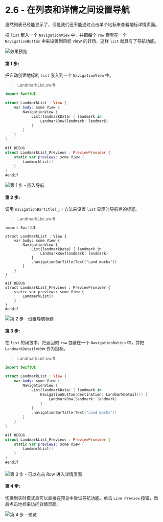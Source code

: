 # 2.6 - 在列表和详情之间设置导航

虽然列表已经能显示了，但是我们还不能通过点击单个地标来查看地标详情页面。

把 `list` 嵌入一个 `NavigationView` 中，并把每个 `row` 嵌套在一个 `NavigationButton` 中来设置到目标 view 的转场，这样 `list` 就具有了导航功能。  


![&#x6548;&#x679C;&#x9884;&#x89C8;](../../../.gitbook/assets/image.png)

#### 第 1 步:

把自动创建地标的 `list` 嵌入到一个 `NavigationView` 中。

> LandmarkList.swift

```swift
import SwiftUI

struct LandmarkList : View {
    var body: some View {
        NavigationView {
            List(landmarkData) { landmark in
                LandmarkRow(landmark: landmark)
            }
        }
    }
}

#if DEBUG
struct LandmarkList_Previews : PreviewProvider {
    static var previews: some View {
        LandmarkList()
    }
}
#endif
```

![&#x7B2C; 1 &#x6B65; - &#x5D4C;&#x5165;&#x5BFC;&#x822A;](../../../.gitbook/assets/image%20%2811%29.png)

#### 第 2 步:

调用 `navigationBarTitle(_:)` 方法来设置 `list` 显示时导航栏的标题。

> LandmarkList.swift

```text
import SwiftUI

struct LandmarkList : View {
    var body: some View {
        NavigationView {
            List(landmarkData) { landmark in
                LandmarkRow(landmark: landmark)
            }
            .navigationBarTitle(Text("Land marks"))
        }
    }
}

#if DEBUG
struct LandmarkList_Previews : PreviewProvider {
    static var previews: some View {
        LandmarkList()
    }
}
#endif
```

![&#x7B2C; 2 &#x6B65; - &#x8BBE;&#x7F6E;&#x5BFC;&#x822A;&#x6807;&#x9898;](../../../.gitbook/assets/image%20%2852%29.png)

#### 第 3 步:

在 `list` 的闭包中，把返回的 `row` 包装在一个 `NavigationButton` 中，并把 `LandmarkDetail`view 作为目标。

> LandmarkList.swift

```swift
import SwiftUI

struct LandmarkList : View {
    var body: some View {
        NavigationView {
            List(landmarkData) { landmark in
                NavigationButton(destination: LandmarkDetail()) {
                    LandmarkRow(landmark: landmark)
                }
            }
            .navigationBarTitle(Text("Land marks"))
        }
    }
}

#if DEBUG
struct LandmarkList_Previews : PreviewProvider {
    static var previews: some View {
        LandmarkList()
    }
}
#endif
```

#### 

![&#x7B2C; 3 &#x6B65; - &#x53EF;&#x4EE5;&#x70B9;&#x51FB; Row &#x8FDB;&#x5165;&#x8BE6;&#x60C5;&#x9875;&#x9762;](../../../.gitbook/assets/image%20%2852%29.png)

#### 第 4 步:

切换到实时模式后可以直接在预览中尝试导航功能。单击 `Live Preview` 按钮，然后点击地标来访问详情页面。

![&#x7B2C; 4 &#x6B65; - &#x9884;&#x89C8;](../../../.gitbook/assets/image%20%2848%29.png)



 

